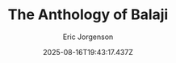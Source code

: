 ---
title: "The Anthology of Balaji"
date: "2025-08-16T19:43:17.437Z"
author: "Eric Jorgenson"
read_year: "NO"
recommendation: '3'
url: /bookshelf/the-anthology-of-balaji
---